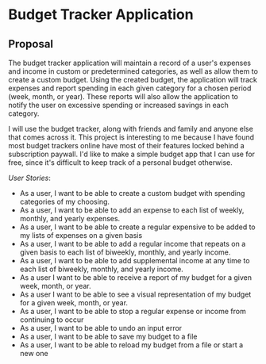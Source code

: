 # Budget Tracker Application

## Proposal

The budget tracker application will maintain a record of 
a user's expenses and income in custom or predetermined categories, as well as allow them to
create a custom budget. Using the created budget, the
application will track expenses and report spending in
each given category for a chosen period (week, month, or year).
These reports will also allow the application to notify the user
on excessive spending or increased savings in each category.

I will use the budget tracker, along with friends and family and
anyone else that comes across it. This project is interesting to me
because I have found most budget trackers online have most of
their features locked behind a subscription paywall. I'd like to
make a simple budget app that I can use for free, since it's difficult
to keep track of a personal budget otherwise.

*User Stories*:
- As a user, I want to be able to create a custom budget with
spending categories of my choosing.
- As a user, I want to be able to add an expense to each list of
weekly, monthly, and yearly expenses.
- As a user, I want to be able to create a regular expensive to be added
to my lists of expenses on a given basis
- As a user, I want to be able to add a regular income that repeats
on a given basis to each list of biweekly, monthly, and yearly income.
- As a user, I want to be able to add supplemental income at any time
to each list of biweekly, monthly, and yearly income.
- As a user I want to be able to receive a report of my
budget for a given week, month, or year.
- As a user I want to be able to see a visual representation of my
budget for a given week, month, or year.
- As a user, I want to be able to stop a regular expense or income
from continuing to occur
- As a user, I want to be able to undo an input error
- As a user, I want to be able to save my budget to a file
- As a user, I want to be able to reload my budget from a file or start a new one

